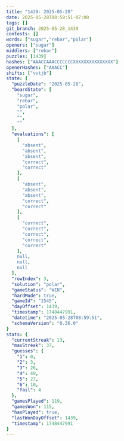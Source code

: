 ```yaml
---
title: "1439: 2025-05-28"
date: 2025-05-28T08:59:51-07:00
tags: []
git_branch: 2025-05-28_1439
contests: []
words: ["sugar","rebar","polar"]
openers: ["sugar"]
middlers: ["rebar"]
puzzles: [1439]
hashes: ["AAACCAAACCCCCCCXXXXXXXXXXXXXXX"]
openerHashes: ["AAACC"]
shifts: ["vvtjb"]
state: {
  "puzzleDate": "2025-05-28",
  "boardState": [
    "sugar",
    "rebar",
    "polar",
    "",
    "",
    ""
  ],
  "evaluations": [
    [
      "absent",
      "absent",
      "absent",
      "correct",
      "correct"
    ],
    [
      "absent",
      "absent",
      "absent",
      "correct",
      "correct"
    ],
    [
      "correct",
      "correct",
      "correct",
      "correct",
      "correct"
    ],
    null,
    null,
    null
  ],
  "rowIndex": 3,
  "solution": "polar",
  "gameStatus": "WIN",
  "hardMode": true,
  "gameId": "1545",
  "dayOffset": 1439,
  "timestamp": 1748447991,
  "datetime": "2025-05-28T08:59:51",
  "schemaVersion": "0.36.0"
}
stats: {
  "currentStreak": 13,
  "maxStreak": 37,
  "guesses": {
    "1": 0,
    "2": 3,
    "3": 26,
    "4": 49,
    "5": 27,
    "6": 10,
    "fail": 4
  },
  "gamesPlayed": 119,
  "gamesWon": 115,
  "hasPlayed": true,
  "lastWonDayOffset": 1439,
  "timestamp": 1748447991
}
---
```

<!-- more -->
